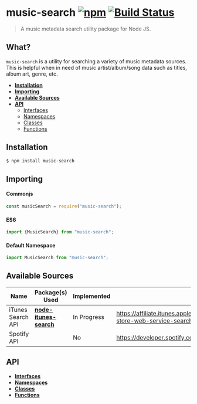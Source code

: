 # music-search [![npm](https://img.shields.io/npm/v/music-search.svg)](https://www.npmjs.com/package/music-search) [![Build Status](https://travis-ci.org/jacob-shuman/music-search.svg?branch=master)](https://travis-ci.org/jacob-shuman/music-search)

> A music metadata search utility package for Node JS.

## What?

`music-search` is a utility for searching a variety of music metadata sources. This is helpful when in need of music artist/album/song data such as titles, album art, genre, etc.

- [**Installation**](#installation)
- [**Importing**](#importing)
- [**Available Sources**](#sources)
- [**API**](#api)
  - [Interfaces](./docs/interfaces.md)
  - [Namespaces](./docs/namespaces.md)
  - [Classes](./docs/classes.md)
  - [Functions](./docs/functions.md)

<a name="installation">

## Installation

</a>

```bash
$ npm install music-search
```

<a name="importing">

## Importing

</a>

#### Commonjs

```ts
const musicSearch = require("music-search");
```

#### ES6

```ts
import {MusicSearch} from "music-search";
```

#### Default Namespace

```ts
import MusicSearch from "music-search";
```

<a name="sources">

## Available Sources

</a>

| Name              | Package(s) Used                                                            | Implemented | Link                                                                                            |
| ----------------- | -------------------------------------------------------------------------- | ----------- | ----------------------------------------------------------------------------------------------- |
| iTunes Search API | [**node-itunes-search**](https://www.npmjs.com/package/node-itunes-search) | In Progress | https://affiliate.itunes.apple.com/resources/documentation/itunes-store-web-service-search-api/ |
| Spotify API       |                                                                            | No          | https://developer.spotify.com/documentation/web-api/                                            |

<a name="api">

## API

</a>

- [**Interfaces**](./docs/interfaces.md)
- [**Namespaces**](./docs/namespaces.md)
- [**Classes**](./docs/classes.md)
- [**Functions**](./docs/functions.md)
